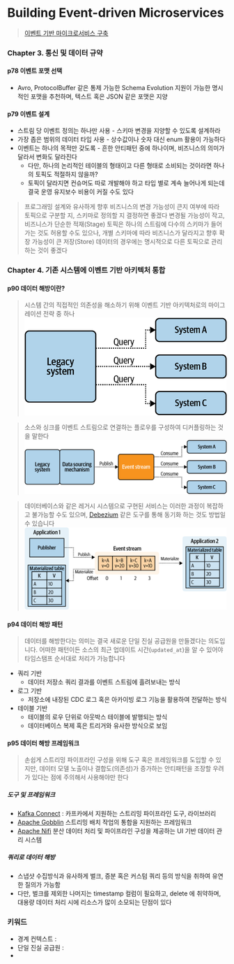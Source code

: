 # Building Event-driven Microservices
> [이벤트 기반 마이크로서비스 구축](https://www.yes24.com/Product/Goods/99423020)


### Chapter 3. 통신 및 데이터 규약

#### p78 이벤트 포맷 선택
* Avro, ProtocolBuffer 같은 통제 가능한 Schema Evolution 지원이 가능한 명시적인 포맷을 추천하며, 텍스트 혹은 JSON 같은 포맷은 지양

#### p79 이벤트 설계
* 스트림 당 이벤트 정의는 하나만 사용 - 스키마 변경을 지양할 수 있도록 설계하라
* 가장 좁은 범위의 데이터 타입 사용 - 상수값이나 숫자 대신 enum 활용이 가능하다
* 이벤트는 하나의 목적만 갖도록 - 흔한 안티패턴 중에 하나이며, 비즈니스의 의미가 달라서 변화도 달라진다
  - 다만, 하나의 논리적인 테이블의 형태이고 다른 형태로 소비되는 것이라면 하나의 토픽도 적절하지 않을까?
  - 토픽이 달라지면 컨슈머도 따로 개발해야 하고 타입 별로 계속 늘어나게 되는데 결국 운영 유지보수 비용이 커질 수도 있다

> 프로그래밍 설계와 유사하게 향후 비즈니스의 변경 가능성이 큰지 여부에 따라 토픽으로 구분할 지, 스키마로 정의할 지 결정하면 좋겠다
> 변경될 가능성이 작고, 비즈니스가 단순한 적재(Stage) 토픽은 하나의 스트림에 다수의 스키마가 들어가는 것도 허용할 수도 있으나,
> 개별 스키마에 따라 비즈니스가 달라지고 향후 확장 가능성이 큰 저장(Store) 데이터의 경우에는 명시적으로 다른 토픽으로 관리하는 것이 좋겠다


### Chapter 4. 기존 시스템에 이벤트 기반 아키텍처 통합

#### p90 데이터 해방이란?
> 시스템 간의 직접적인 의존성을 해소하기 위해 이벤트 기반 아키텍처로의 마이그레이션 전략 중 하나
![하부 시스템 직접 쿼리에 의한 의존성](fig.4-1.png)

> 소스와 싱크를 이벤트 스트림으로 연결하는 플로우를 구성하여 디커플링하는 것을 말한다
![데이터 해방 이후 워크플로우](fig.4-2.png)

> 데이터베이스와 같은 레거시 시스템으로 구현된 서비스는 이러한 과정이 복잡하고 불가능할 수도 있으며, [Debezium](https://medium.com/swlh/data-liberation-pattern-using-debezium-engine-4fd32b92d826) 같은 도구를 통해 동기화 하는 것도 방법일 수 있습니다
![구체화(materialize) 전에 스트림 발행](fig.4-3.png)

#### p94 데이터 해방 패턴
> 데이터를 해방한다는 의미는 결국 새로운 단일 진실 공급원을 만들겠다는 의도입니다.
> 어떠한 패턴이든 소스의 최근 업데이트 시간(`updated_at`)을 알 수 있어야 타임스탬프 순서대로 처리가 가능합니다

* 쿼리 기반
  * 데이터 저장소 쿼리 결과를 이벤트 스트림에 흘려보내는 방식
* 로그 기반
  * 저장소에 내장된 CDC 로그 혹은 아카이빙 로그 기능을 활용하여 전달하는 방식
* 테이블 기반
  * 테이블의 로우 단위로 아웃박스 테이블에 발행되는 방식
  * 데이터베이스 복제 혹은 트리거와 유사한 방식으로 보임


#### p95 데이터 해방 프레임워크
> 손쉽게 스트리밍 파이프라인 구성을 위해 도구 혹은 프레임워크를 도입할 수 있지만, 데이터 모델 노출이나 결합도(의존성)가 증가하는 안티패턴을 
> 조장할 우려가 있다는 점에 주의해서 사용해야만 한다

##### 도구 및 프레임워크
* [Kafka Connect](https://docs.confluent.io/platform/current/connect/index.html) : 카프카에서 지원하는 스트리밍 파이프라인 도구, 라이브러리
* [Apache Gobblin](https://gobblin.apache.org/) 스트리밍 배치 작업의 통합을 지원하는 프레임워크
* [Apache Nifi](https://nifi.apache.org/) 분산 데이터 처리 및 파이프라인 구성을 제공하는 UI 기반 데이터 관리 시스템

##### 쿼리로 데이터 해방
* 스냅샷 수집방식과 유사하게 벌크, 증분 혹은 커스텀 쿼리 등의 방식을 취하여 유연한 질의가 가능함
* 다만, 벌크를 제외한 나머지는 timestamp 컬럼이 필요하고, delete 에 취약하며, 대용량 데이터 처리 시에 리소스가 많이 소모되는 단점이 있다



### 키워드
* 경계 컨텍스트 : 
* 단일 진실 공급원 :
* 